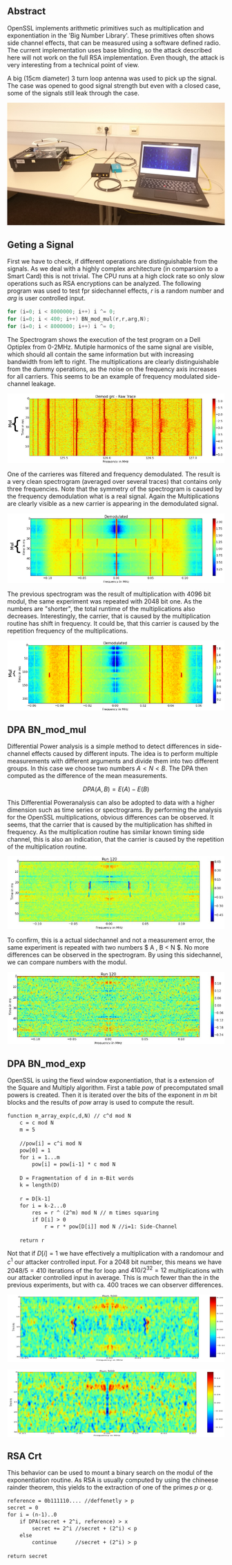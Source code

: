 ## Abstract
OpenSSL implements arithmetic primitives such as multiplication and exponentiation in the 'Big Number Library'.
These primitives often shows side channel effects, that can be measured using a software defined radio.
The current implementation uses base blinding, so the attack described here will not work on the full RSA implementation.
Even though, the attack is very interesting from a technical point of view.

A big (15cm diameter) 3 turn loop antenna was used to pick up the signal.
The case was opened to good signal strength but even with a closed case, some of the signals still leak through the case.

![alt tag](images/setup-pc.jpg)

## Geting a Signal
First we have to check, if different operations are distinguishable from the signals.
As we deal with a highly complex architecture (in comparsion to a Smart Card) this is not trivial.
The CPU runs at a high clock rate so only slow operations such as RSA encryptions can be analyzed.
The following program was used to test fpr sidechannel effects, $r$ is a random number and $arg$ is user controlled input.

```C
for (i=0; i < 8000000; i++) i ^= 0;
for (i=0; i < 400; i++) BN_mod_mul(r,r,arg,N);
for (i=0; i < 8000000; i++) i ^= 0;
```

The Spectrogram shows the execution of the test program on a Dell Optiplex from 0-2MHz.
Mutiple harmonics of the same signal are visible, which should all contain the same information but with increasing bandwidth from left to right.
The multiplications are clearly distinguishable from the dummy operations, as the noise on the frequency axis increases for all carriers.
This seems to be an example of frequency modulated side-channel leakage.

![alt tag](images/dell-mul-raw.jpg)

One of the carrieres was filtered and frequency demodulated.
The result is a very clean spectrogram (averaged over several traces) that contains only three frequencies.
Note that the symmetry of the spectrogram is caused by the frequency demodulation what is a real signal.
Again the Multiplications are clearly visible as a new carrier is appearing in the demodulated signal.

![alt tag](images/dell-mul-4096-mean.jpg)

The previous spectrogram was the result of multiplication with 4096 bit modul, the same experiment was repeated with 2048 bit one.
As the numbers are "shorter", the total runtime of the multiplications also decreases.
Interestingly, the carrier, that is caused by the multiplication routine has shift in frequency.
It could be, that this carrier is caused by the repetition frequency of the multiplications.

![alt tag](images/dell-mul-2048-mean.jpg)

## DPA BN_mod_mul

Differential Power analysis is a simple method to detect differences in side-channel effects caused by different inputs.
The idea is to perform multiple measurements with different arguments and divide them into two different groups.
In this case we choose two numbers $A < N < B$.
The DPA then computed as the difference of the mean measurements.

$$ DPA(A,B) = E(A)-E(B) $$

This Differential Poweranalysis can also be adopted to data with a higher dimension such as time series or spectrograms.
By performing the analysis for the OpenSSL multiplications, obvious differences can be observed.
It seems, that the carrier that is caused by the multiplication has shifted in frequency.
As the multiplication routine has similar known timing side channel, this is also an indication, that the carrier is caused by the repetition of the multiplication routine.

![alt tag](images/dell-mul-dpa-unequal.jpg)

To confirm, this is a actual sidechannel and not a measurement error, the same experiment is repeated with two numbers $ A , B < N $.
No more differences can be observed in the spectrogram.
By using this sidechannel, we can compare numbers with the modul.

![alt tag](images/dell-mul-dpa-equal.jpg)

## DPA BN_mod_exp

OpenSSL is using the fiexd window exponentiation, that is a extension of the Square and Multiply algorithm.
First a table $pow$ of precomputated small powers is created.
Then it is iterated over the bits of the exponent in $m$ bit blocks and the results of $pow$ array is used to compute the result.

```
function m_array_exp(c,d,N) // c^d mod N
    c = c mod N
    m = 5

    //pow[i] = c^i mod N
    pow[0] = 1
    for i = 1...m
        pow[i] = pow[i-1] * c mod N

    D = Fragmentation of d in m-Bit words
    k = length(D)

    r = D[k-1]
    for i = k-2...0
        res = r ^ (2^m) mod N // m times squaring
        if D[i] > 0
            r = r * pow[D[i]] mod N //i=1: Side-Channel

    return r
```

Not that if $D[i] = 1$ we have effectively a multiplication with a randomour and $c ^ 1$ our attacker controlled input.
For a 2048 bit number, this means we have $2048/5 = 410$ iterations of the for loop and $410 / 2^{32} = 12$ multiplications with our attacker controlled input in average.
This is much fewer than the in the previous experiments, but with ca. 400 traces we can observer differences.

![alt tag](images/dell-exp-unequal.jpg)

![alt tag](images/dell-exp-equal.jpg)

## RSA Crt

This behavior can be used to mount a binary search on the modul of the exponentiation routine.
As RSA is usually computed by using the chineese rainder theorem, this yields to the extraction of one of the primes $p$ or $q$.

```
reference = 0b111110.... //deffenetly > p
secret = 0
for i = (n-1)..0
    if DPA(secret + 2^i, reference) > x
        secret += 2^i //secret + (2^i) < p
    else
        continue      //secret + (2^i) > p

return secret
```
